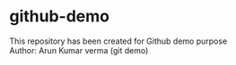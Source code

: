 # github-demo
This repository  has been created for Github demo purpose
<br>
Author: Arun Kumar verma (git demo)
